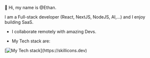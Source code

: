 👋 Hi, my name is @Ethan. 

I am a Full-stack developer (React, NextJS, NodeJS, AI,...) and I enjoy building SaaS.
- I collaborate remotely with amazing Devs.

- My Tech stack are:

[![My Tech stack](https://skillicons.dev/icons?i=js,html,css,django,express,git,githubactions,graphql,js,materialui,mongodb,react,redis,redux,sentry,tailwind,nextjs,nodejs,npm,postgres,postman,prisma,ts,vercel,vite,vscode,webpack,)](https://skillicons.dev)
<!---
Sergyoubi/Sergyoubi is a ✨ special ✨ repository because its `README.md` (this file) appears on your GitHub profile.
You can click the Preview link to take a look at your changes.
--->
